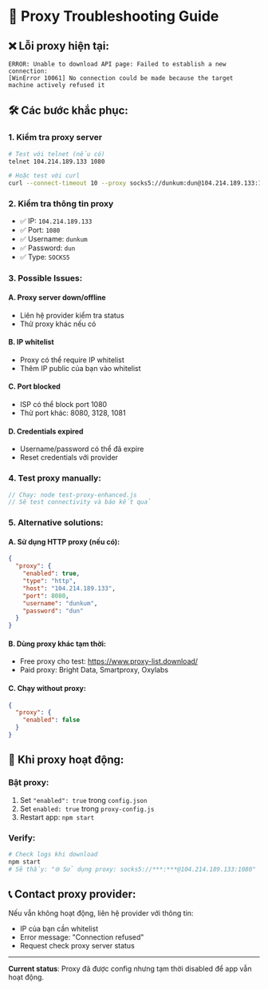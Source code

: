 # 🔧 Proxy Troubleshooting Guide

## ❌ Lỗi proxy hiện tại:
```
ERROR: Unable to download API page: Failed to establish a new connection: 
[WinError 10061] No connection could be made because the target machine actively refused it
```

## 🛠️ Các bước khắc phục:

### 1. **Kiểm tra proxy server**
```bash
# Test với telnet (nếu có)
telnet 104.214.189.133 1080

# Hoặc test với curl
curl --connect-timeout 10 --proxy socks5://dunkum:dun@104.214.189.133:1080 https://httpbin.org/ip
```

### 2. **Kiểm tra thông tin proxy**
- ✅ IP: `104.214.189.133`
- ✅ Port: `1080`  
- ✅ Username: `dunkum`
- ✅ Password: `dun`
- ✅ Type: `SOCKS5`

### 3. **Possible Issues:**

#### A. **Proxy server down/offline**
- Liên hệ provider kiểm tra status
- Thử proxy khác nếu có

#### B. **IP whitelist**
- Proxy có thể require IP whitelist
- Thêm IP public của bạn vào whitelist

#### C. **Port blocked**
- ISP có thể block port 1080
- Thử port khác: 8080, 3128, 1081

#### D. **Credentials expired**
- Username/password có thể đã expire
- Reset credentials với provider

### 4. **Test proxy manually:**

```javascript
// Chạy: node test-proxy-enhanced.js
// Sẽ test connectivity và báo kết quả
```

### 5. **Alternative solutions:**

#### A. **Sử dụng HTTP proxy** (nếu có):
```json
{
  "proxy": {
    "enabled": true,
    "type": "http",
    "host": "104.214.189.133",
    "port": 8080,
    "username": "dunkum",
    "password": "dun"
  }
}
```

#### B. **Dùng proxy khác tạm thời:**
- Free proxy cho test: https://www.proxy-list.download/
- Paid proxy: Bright Data, Smartproxy, Oxylabs

#### C. **Chạy without proxy:**
```json
{
  "proxy": {
    "enabled": false
  }
}
```

## 🚀 Khi proxy hoạt động:

### Bật proxy:
1. Set `"enabled": true` trong `config.json`
2. Set `enabled: true` trong `proxy-config.js`  
3. Restart app: `npm start`

### Verify:
```bash
# Check logs khi download
npm start
# Sẽ thấy: "🌐 Sử dụng proxy: socks5://***:***@104.214.189.133:1080"
```

## 📞 Contact proxy provider:

Nếu vẫn không hoạt động, liên hệ provider với thông tin:
- IP của bạn cần whitelist
- Error message: "Connection refused"
- Request check proxy server status

---

**Current status**: Proxy đã được config nhưng tạm thời disabled để app vẫn hoạt động.
